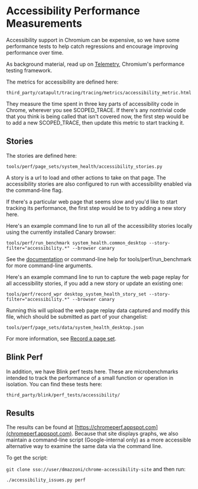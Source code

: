 # Accessibility Performance Measurements

Accessibility support in Chromium can be expensive, so we have some
performance tests to help catch regressions and encourage
improving performance over time.

As background material, read up on
[Telemetry](https://chromium.googlesource.com/catapult/+/HEAD/telemetry/README.md),
Chromium's performance testing framework.

The metrics for accessibility are defined here:

```third_party/catapult/tracing/tracing/metrics/accessibility_metric.html```

They measure the time spent in three key parts of accessibility code
in Chrome, wherever you see SCOPED_TRACE. If there's any nontrivial
code that you think is being called that isn't covered now, the first
step would be to add a new SCOPED_TRACE, then update this metric to
start tracking it.

## Stories

The stories are defined here:

```tools/perf/page_sets/system_health/accessibility_stories.py```

A story is a url to load and other actions to take on that page. The
accessibility stories are also configured to run with accessibility
enabled via the command-line flag.

If there's a particular web page that seems slow and you'd like to
start tracking its performance, the first step would be to try adding
a new story here.

Here's an example command line to run all of the accessibility stories
locally using the currently installed Canary browser:

```tools/perf/run_benchmark system_health.common_desktop --story-filter="accessibility.*" --browser canary```

See the [documentation](https://github.com/catapult-project/catapult/blob/master/telemetry/docs/run_benchmarks_locally.md)
or command-line help for tools/perf/run_benchmark for
more command-line arguments.

Here's an example command line to run to capture the web page replay for
all accessibility stories, if you add a new story or update an existing one:

```tools/perf/record_wpr desktop_system_health_story_set --story-filter="accessibility.*" --browser canary```

Running this will upload the web page replay data captured and modify this
file, which should be submitted as part of your changelist:

```tools/perf/page_sets/data/system_health_desktop.json```

For more information, see [Record a page set](https://sites.google.com/a/chromium.org/dev/developers/telemetry/record_a_page_set).

## Blink Perf

In addition, we have Blink perf tests here. These are microbenchmarks
intended to track the performance of a small function or operation
in isolation. You can find these tests here:

```third_party/blink/perf_tests/accessibility/```

## Results

The results can be found at
[https://chromeperf.appspot.com](chromeperf.appspot.com).
Because that site displays graphs, we also maintain a command-line
script (Google-internal only) as a more accessible alternative way to
examine the same data via the command line.

To get the script:

```git clone sso://user/dmazzoni/chrome-accessibility-site``` and then run:

```./accessibility_issues.py perf```

